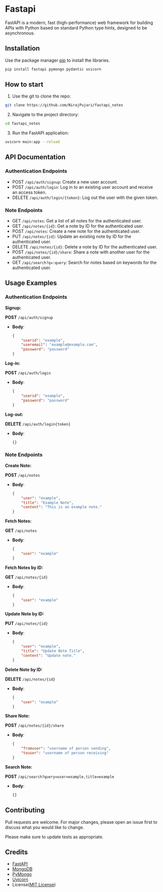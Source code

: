 # Fastapi

FastAPI is a modern, fast (high-performance) web framework for building APIs with Python based on standard Python type hints, designed to be asynchronous.

## Installation

Use the package manager [pip](https://pip.pypa.io/en/stable/) to install the libraries.

```bash
pip install fastapi pymongo pydantic uvicorn
```

## How to start

1. Use the git to clone the repo:
```bash 
git clone https://github.com/NirajPujari/fastapi_notes
```

2. Navigate to the project directory:
```bash 
cd fastapi_notes
```

3. Run the FastAPI application:
```bash 
uvicorn main:app --reload
```


## API Documentation

### Authentication Endpoints

- POST `/api/auth/signup`: Create a new user account.
- POST `/api/auth/login`: Log in to an existing user account and receive an access token.
- DELETE `/api/auth/login/{token}`: Log out the user with the given token.

### Note Endpoints

- GET `/api/notes`: Get a list of all notes for the authenticated user.
- GET `/api/notes/{id}`: Get a note by ID for the authenticated user.
- POST `/api/notes`: Create a new note for the authenticated user.
- PUT `/api/notes/{id}`: Update an existing note by ID for the authenticated user.
- DELETE `/api/notes/{id}`: Delete a note by ID for the authenticated user.
- POST `/api/notes/{id}/share`: Share a note with another user for the authenticated user.
- GET `/api/search?q=:query`: Search for notes based on keywords for the authenticated user.

## Usage Examples
### Authentication Endpoints

**Signup:**

**POST** `/api/auth/signup`
- **Body**:
  ```json
  {
      "userid": "example",
      "useremail": "example@example.com",
      "password": "password"
  }

**Log-in:**

**POST** `/api/auth/login`
- **Body**:
  ```json
  {
      "userid": "example",
      "password": "password"
  }

**Log-out:**

**DELETE** `/api/auth/login{token}`
- **Body**:
  ```json
  {}

### Note Endpoints

**Create Note:**

**POST** `/api/notes`
- **Body**:
  ```json
  {
      "user": "example",
      "title": "Example Note",
      "content": "This is an example note."
  }

**Fetch Notes:**

**GET** `/api/notes`
- **Body**:
  ```json
  {
      "user": "example"
  }

**Fetch Notes by ID:**

**GET** `/api/notes/{id}`
- **Body**:
  ```json
  {
      "user": "example"
  }

**Update Note by ID:**

**PUT** `/api/notes/{id}`
- **Body**:
  ```json
  {
      "user": "example",
      "title": "Update Note Title",
      "content": "Update note."
  }

**Delete Note by ID:**

**DELETE** `/api/notes/{id}`
- **Body**:
  ```json
  {
      "user": "example"
  }

**Share Note:**

**POST** `/api/notes/{id}/share`
- **Body**:
  ```json
  {
      "fromuser": "username of person sending",
      "touser": "username of person receiving"
  }

**Search Note:**

**POST** `/api/search?query=user=example,title=example`
- **Body**:
  ```json
  {}

## Contributing

Pull requests are welcome. For major changes, please open an issue first
to discuss what you would like to change.

Please make sure to update tests as appropriate.

## Credits

- [FastAPI](https://fastapi.tiangolo.com/)
- [MongoDB](https://www.mongodb.com/)
- [PyMongo](https://pymongo.readthedocs.io/)
- [Uvicorn](https://www.uvicorn.org/)
- License([MIT License](LICENSE))